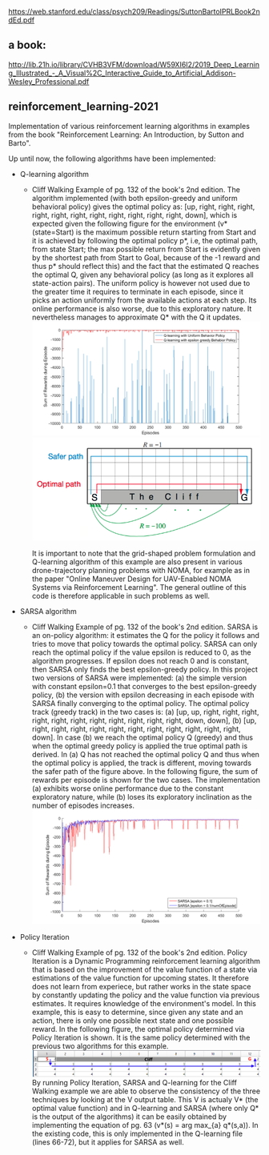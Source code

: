 https://web.stanford.edu/class/psych209/Readings/SuttonBartoIPRLBook2ndEd.pdf

## a book:

http://lib.21h.io/library/CVHB3VFM/download/W59XI6I2/2019_Deep_Learning_Illustrated_-_A_Visual%2C_Interactive_Guide_to_Artificial_Addison-Wesley_Professional.pdf

## reinforcement_learning-2021
Implementation of various reinforcement learning algorithms in examples from the book "Reinforcement Learning: An Introduction, by Sutton and Barto".

Up until now, the following algorithms have been implemented:
- Q-learning algorithm
  - Cliff Walking Example of pg. 132 of the book's 2nd edition.
    The algorithm implemented (with both epsilon-greedy and uniform behavioral policy) gives the optimal policy as:
    [up, right, right, right, right, right, right, right, right, right, right, right, down], which is expected given the following figure for the environment (v*(state=Start) is the maximum possible return starting from Start and it is achieved by following the optimal policy p*, i.e, the optimal path, from state Start; the max possible return from Start is evidently given by the shortest path from Start to Goal, because of the -1 reward and thus p* should reflect this) and the fact that the estimated Q reaches the optimal Q, given any behavioral policy (as long as it explores all state-action pairs). The uniform policy is however not used due to the greater time it requires to terminate in each episode, since it picks an action uniformly from the available actions at each step. Its online performance is also worse, due to this exploratory nature. It nevertheless manages to approximate Q* with the Q it updates. ![Online Performance](https://github.com/alextzik/reinforcement_learning-2021/blob/main/Figures/Rewards_Q_Cliff.png) ![Game's Environment](https://github.com/alextzik/reinforcement_learning-2021/blob/main/Figures/CliffEnvironment.png) 

    It is important to note that the grid-shaped problem formulation and Q-learning algorithm of this example are also present in various drone-trajectory planning problems with NOMA, for example as in the paper "Online Maneuver Design for UAV-Enabled NOMA Systems via Reinforcement Learning". The general outline of this code is therefore applicable in such problems as well.
    
- SARSA algorithm
  - Cliff Walking Example of pg. 132 of the book's 2nd edition. SARSA is an on-policy algorithm: it estimates the Q for the policy it follows and tries to move that policy towards the optimal policy. SARSA can only reach the optimal policy if the value epsilon is reduced to 0, as the algorithm progresses. If epsilon does not reach 0 and is constant, then SARSA only finds the best epsilon-greedy policy. In this project two versions of SARSA were implemented: (a) the simple version with constant epsilon=0.1 that converges to the best epsilon-greedy policy, (b) the version with epsilon decreasing in each episode with SARSA finally converging to the optimal policy. The optimal policy track (greedy track) in the two cases is: (a) [up, up, right, right, right, right, right, right, right, right, right, right, right, down, down], (b) [up, right, right, right, right, right, right, right, right, right, right, right, down]. In case (b) we reach the optimal policy Q (greedy) and thus when the optimal greedy policy is applied the true optimal path is derived. In (a) Q has not reached the optimal policy Q and thus when the optimal policy is applied, the track is different, moving towards the safer path of the figure above. In the following figure, the sum of rewards per episode is shown for the two cases. The implementation (a) exhibits worse online performance due to the constant exploratory nature, while (b) loses its exploratory inclination as the number of episodes increases. ![Online Performance](https://github.com/alextzik/reinforcement_learning-2021/blob/main/Figures/Rewards_Sarsa_Cliff.png)
  
- Policy Iteration
  - Cliff Walking Example of pg. 132 of the book's 2nd edition. Policy Iteration is a Dynamic Programming reinforcement learning algorithm that is based on the improvement of the value function of a state via estimations of the value function for upcoming states. It therefore does not learn from experiece, but rather works in the state space by constantly updating the policy and the value function via previous estimates. It requires knowledge of the environment's model. In this example, this is easy to determine, since given any state and an action, there is only one possible next state and one possible reward. In the following figure, the optimal policy determined via Policy Iteration is shown. It is the same policy determined with the previous two algorithms for this example.  ![Optimal Policy](https://github.com/alextzik/reinforcement_learning-2021/blob/main/Figures/PI_OptimalPolicy.png) By running Policy Iteration, SARSA and Q-learning for the Cliff Walking example we are able to observe the consistency of the three techniques by looking at the V output table. This V is actualy V* (the optimal value function) and in Q-learning and SARSA (where only Q* is the output of the algorithms) it can be easily obtained by implementing the equation of pg. 63 (v*(s) = arg max_{a} q*(s,a)). In the existing code, this is only implemented in the Q-learning file (lines 66-72), but it applies for SARSA as well.

